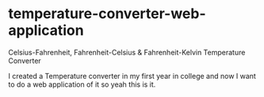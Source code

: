 # temperature-converter-web-application
Celsius-Fahrenheit, Fahrenheit-Celsius &amp; Fahrenheit-Kelvin Temperature Converter

I created a Temperature converter in my first year in college and now I want to do a web application of it so yeah this is it.
